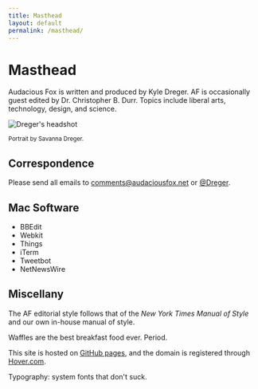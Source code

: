 ```yaml
---
title: Masthead
layout: default
permalink: /masthead/
---
```

# Masthead

Audacious Fox is written and produced by Kyle Dreger. AF is occasionally guest edited by Dr. Christopher B. Durr. Topics include liberal arts, technology, design, and science. 

![Dreger's headshot](https://dl.dropboxusercontent.com/u/418570/audaciousfox/dregers-face.jpg)

<small>Portrait by Savanna Dreger.</small>

## Correspondence

Please send all emails to <comments@audaciousfox.net> or [@Dreger](https://twitter.com/dreger). 

## Mac Software

- BBEdit
- Webkit
- Things
- iTerm
- Tweetbot
- NetNewsWire

## Miscellany  

The AF editorial style follows that of the _New York Times Manual of Style_ and our own in-house manual of style. 

Waffles are the best breakfast food ever. Period. 

This site is hosted on [GitHub pages](https://pages.github.com/), and the domain is registered through [Hover.com](http://hover.com). 

Typography: system fonts that don't suck. 